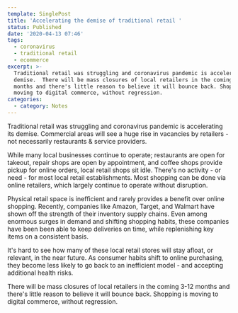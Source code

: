 ```yaml
---
template: SinglePost
title: 'Accelerating the demise of traditional retail '
status: Published
date: '2020-04-13 07:46'
tags:
  - coronavirus
  - traditional retail
  - ecommerce
excerpt: >-
  Traditional retail was struggling and coronavirus pandemic is accelerating its
  demise.  There will be mass closures of local retailers in the coming 3-12
  months and there's little reason to believe it will bounce back. Shopping is
  moving to digital commerce, without regression. 
categories:
  - category: Notes
---
```

Traditional retail was struggling and coronavirus pandemic is accelerating its demise.  Commercial areas will see a huge rise in vacancies by retailers - not necessarily restaurants & service providers. 

While many local businesses continue to operate; restaurants are open for takeout, repair shops are open by appointment, and coffee shops provide pickup for online orders, local retail shops sit idle. There's no activity - or need - for most local retail establishments. Most shopping can be done via online retailers, which largely continue to operate without disruption. 

Physical retail space is inefficient and rarely provides a benefit over online shopping. Recently, companies like Amazon, Target, and Walmart have shown off the strength of their inventory supply chains. Even among enormous surges in demand and shifting shopping habits, these companies have been been able to keep deliveries on time, while replenishing key items on a consistent basis. 

It's hard to see how many of these local retail stores will stay afloat, or relevant, in the near future. As consumer habits shift to online purchasing, they become less likely to go back to an inefficient model - and accepting additional health risks. 

There will be mass closures of local retailers in the coming 3-12 months and there's little reason to believe it will bounce back. Shopping is moving to digital commerce, without regression.
